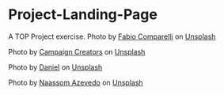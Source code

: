 # Project-Landing-Page
A TOP Project exercise.
Photo by <a href="https://unsplash.com/@intothefab?utm_source=unsplash&utm_medium=referral&utm_content=creditCopyText">Fabio Comparelli</a> on <a href="https://unsplash.com/photos/uq2E2V4LhCY?utm_source=unsplash&utm_medium=referral&utm_content=creditCopyText">Unsplash</a>
  
  Photo by <a href="https://unsplash.com/@campaign_creators?utm_source=unsplash&utm_medium=referral&utm_content=creditCopyText">Campaign Creators</a> on <a href="https://unsplash.com/s/photos/study?utm_source=unsplash&utm_medium=referral&utm_content=creditCopyText">Unsplash</a>
  

  Photo by <a href="https://unsplash.com/@setbydaniel?utm_source=unsplash&utm_medium=referral&utm_content=creditCopyText">Daniel</a> on <a href="https://unsplash.com/s/photos/study?utm_source=unsplash&utm_medium=referral&utm_content=creditCopyText">Unsplash</a>
  

  Photo by <a href="https://unsplash.com/@naassomz1?utm_source=unsplash&utm_medium=referral&utm_content=creditCopyText">Naassom Azevedo</a> on <a href="https://unsplash.com/s/photos/study?utm_source=unsplash&utm_medium=referral&utm_content=creditCopyText">Unsplash</a>
  
